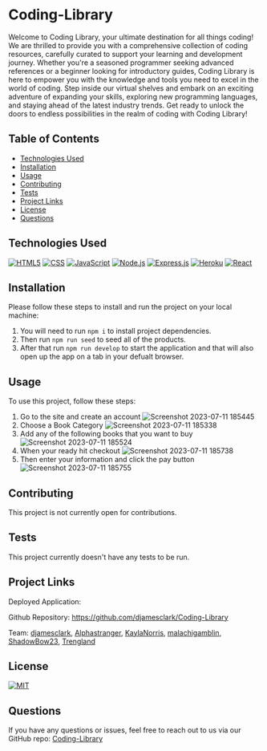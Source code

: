 # Coding-Library
Welcome to Coding Library, your ultimate destination for all things coding! We are thrilled to provide you with a comprehensive collection of coding resources, carefully curated to support your learning and development journey. Whether you're a seasoned programmer seeking advanced references or a beginner looking for introductory guides, Coding Library is here to empower you with the knowledge and tools you need to excel in the world of coding. Step inside our virtual shelves and embark on an exciting adventure of expanding your skills, exploring new programming languages, and staying ahead of the latest industry trends. Get ready to unlock the doors to endless possibilities in the realm of coding with Coding Library!
  
  
## Table of Contents

- [Technologies Used](#technologies-used)
- [Installation](#installation)
- [Usage](#usage)
- [Contributing](#contributing)
- [Tests](#tests)
- [Project Links](#project-links)
- [License](#license)
- [Questions](#questions)

## Technologies Used

[![HTML5](https://img.shields.io/badge/HTML5-v5-orange)](https://developer.mozilla.org/en-US/docs/Web/Guide/HTML/HTML5)
[![CSS](https://img.shields.io/badge/CSS-v3-blue)](https://developer.mozilla.org/en-US/docs/Web/CSS)
[![JavaScript](https://img.shields.io/badge/JavaScript-ES6+-yellow)](https://www.ecma-international.org/ecma-262/)
[![Node.js](https://img.shields.io/badge/Node.js-v14.17.0-green)](https://nodejs.org/)
[![Express.js](https://img.shields.io/badge/Express.js-v4.17.1-lightgrey)](https://expressjs.com/)
[![Heroku](https://img.shields.io/badge/Heroku-deployed-purple)](https://www.heroku.com/)
[![React](https://img.shields.io/badge/React-v16.13.1-61DAFB)](https://react.dev/)


## Installation

Please follow these steps to install and run the project on your local machine:

1. You will need to run `npm i` to install project dependencies.
2. Then run `npm run seed` to seed all of the products.
3. After that run `npm run develop` to start the application and that will also open up the app on a tab in your defualt browser.

  
## Usage
  
To use this project, follow these steps:
1. Go to the site and create an account
   ![Screenshot 2023-07-11 185445](https://github.com/djamesclark/Coding-Library/assets/120299691/1f9c8278-29e1-4a23-ae6c-341f12ed2136)
2. Choose a Book Category
   ![Screenshot 2023-07-11 185338](https://github.com/djamesclark/Coding-Library/assets/120299691/66e0f6a8-31ba-4db4-96b2-5aefc53b90cd)
3. Add any of the following books that you want to buy
   ![Screenshot 2023-07-11 185524](https://github.com/djamesclark/Coding-Library/assets/120299691/a2bd859d-b75f-4d6e-a945-ee5214cafe8c)
4. When your ready hit checkout 
  ![Screenshot 2023-07-11 185738](https://github.com/djamesclark/Coding-Library/assets/120299691/31dff6e0-fd3c-497f-ab88-104b73c57405)
5. Then enter your information and click the pay button 
  ![Screenshot 2023-07-11 185755](https://github.com/djamesclark/Coding-Library/assets/120299691/f932005d-6418-4f11-ad65-f291588b2893)



## Contributing

This project is not currently open for contributions.

## Tests

This project currently doesn't have any tests to be run.
  
## Project Links
  
Deployed Application:  

Github Repository: https://github.com/djamesclark/Coding-Library

Team: [djamesclark](https://github.com/djamesclark), [Alphastranger](https://github.com/Alphastranger), [KaylaNorris](https://github.com/KaylaNorris), [malachigamblin](https://github.com/malachigamblin), [ShadowBow23](https://github.com/ShadowBox23), [Trengland](https://github.com/Trengland)

## License
[![MIT](https://img.shields.io/badge/MIT-License-red)](https://www.mit.edu/~amini/LICENSE.md)
## Questions

If you have any questions or issues, feel free to reach out to us via our GitHub repo: [Coding-Library](https://github.com/djamesclark/Coding-Library)
